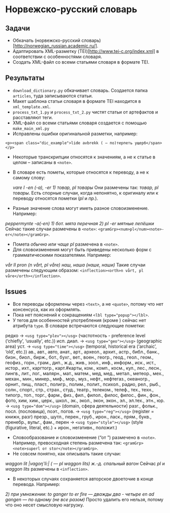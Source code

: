 # Норвежско-русский словарь
## Задачи
* Обкачать (норвежско-русский словарь)[http://norwegian_russian.academic.ru/].
* Адаптировать XML-разметку (TEI)[http://www.tei-c.org/index.xml] в соответствии с особенностями словаря.
* Создать XML-файл со всеми статьями словаря в формате TEI.

## Результаты

* `download_dictionary.py` обкачивает словарь. Создается папка `articles`, туда записываются статьи.
* Макет шаблона статьи словаря в формате TEI находится в `xml_template.xml`.
* `process_txt_1.py` и `process_txt_2.py` чистят статьи от артефактов и расставляют теги.
* XML-файл со всеми статьями словаря создается с помощью `make_main_xml.py`
* Исправлены ошибки оригинальной разметки, например: 
```
<p><span class="dic_example">lide avbrekk ( — по)терпеть ущерб</span></p>
```

* Некоторые транскрипции относятся к значениям, а не к статье в целом – записаны в `<note>`.
* В словаре есть пометы, которые относятся к переводу, а не к самому слову:

	*vare*
	*I -en (-a), -er*
	*1) товар, pl товары*
 Они размечены так: *товар, <lbl>pl</lbl> товары*.
 Есть спорные случаи, когда непонятно, к оригиналу или к переводу относятся пометки (*pl* и *пр.*).

* Разные значение слова могут иметь разное словоизменение. Например:
 
 *peppermynte*
 *-a(-en)*
 *1) бот. мята перечная*
 *2) pl -er*
 *мятные лепёшки*
 Сейчас такие случаи размечены в `<note>`: `<gramGrp><num>pl</num><note>-er</note></gramGrp>`.

* Помета *обычно или чаще pl* размечена в `<note>`.
* Для словоизменения могут быть приведены несколько форм с грамматическими показателями. Например:

 *vår*
 *II pron (n vårt, pl våre)*
 *наш, наша (наше, наши)*
 Такие случаи размечены следующим образом: `<inflection><orth>n vårt, pl våre</orth></inflection>`.

## Issues
* Все переводы оформлены через `<text>`, а не `<quote>`, потому что нет консенсуса, как их оформлять.
* Пока нет пояснений к сокращениям `<lbl type="popup"></lbl>`.
* У тегов для особенностей употребления (кроме <lbl>) сейчас нет атрибута `type`. В словаре встречаются следующие пометки:

 редко → `<usg type="plev"></usg>` (частотность - preference level (‘chiefly’, ‘usually’, etc.)) 
 исп. диал. → `<usg type="geo"></usg>` (geographic area)
 уст. → `<usg type="time"></usg>` (temporal, historical era (‘archaic’, ‘old’, etc.)) 
 ав., авт., авто, анат., арт., археол., архит., астр., библ., банк., бизн., биол., бирж., бот., бухг., вет., воен., геогр., геод., геол., геом., геофиз., горн., грам., дип., ж.д., жив., зоол., инф., информ., иск., ист., истор., ихт., каргтогр., карт.#карты, ком., комп., косм., кул., лес., лесн., лингв., лит., лог., малярн., мат., матем., мед, мед., метал., метеор., мех., механ., мин., минер., миф., мор., муз., нефт., нефтегаз., океаногр., орнит., пищ., пласт., полигр., полим., полит., психол., радио, рел., рыб., солн., спорт., стр., страх., студ., театр., телеком., телеф., тех., техн., типогр., топ., торг., фарм., физ., фил., филол., филос, филос., фин., фон., фото, хим, хим., церк., школ., эк., экол., экон, экон., эл., эл.тех., этн., юр. → `<usg type="dom"></usg>` (domain, сфера деятельности)
 разг., фольк., посл. (пословица), поэт., погов. → `<usg type="reg"></usg>` (register = книжн, разг)
 презр., шутл., перен., груб., ирон., ласк., прям., букв., пренебр., вульг., фам., перен → `<usg type="style"></usg>` (style (figurative, literal, etc.) + ирон., негативн., положит.)

* Словообразование и словоизменение (“от <word>”) размечено в `<note>`. Например, превосходная степень размечена так: `<gramGrp><note>superl от stor</note></gramGrp>`.
* Не совсем понятно, как описывать такие случаи:

 *waggon lit*
 *|vagoŋ'li:|*
 *( — pl waggon lits)*
 *ж.-д. спальный вагон*
 Сейчас *pl* и *waggon lits* размечены в `<inflection>`.

* В некоторых случаях сохраняется авторское двоеточие в конце перевода. Например:

 *2) при умножении:*
 *to ganger to er fire — дважды два - четыре*
 *en ad gangen — по одному (не все разом)*
 Просто удалить его нельзя, потому что оно несет смысловую нагрузку.